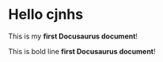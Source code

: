 # Hello cjnhs

This is my **first Docusaurus document**!

This is bold line **first Docusaurus document**!

<!-- ---
sidebar_label: 'Hi!'
sidebar_position: 3
---

# Hello

This is my **first Docusaurus document**! -->